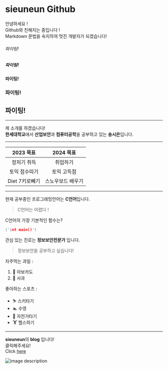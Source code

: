 # sieuneun Github 

안녕하세요 !<br>
Github와 친해지는 중입니다 !<br>
Markdown 문법을 숙지하여 멋진 개발자가 되겠습니다!<br> 

###### 파이팅! 
##### 파이팅! 
#### 파이팅! 
### 파이팅!
## 파이팅!

___
제 소개를 하겠습니다!<br>
**한세대학교**에서 **산업보안**과 **컴퓨터공학**을 공부하고 있는 **송시은**입니다.<br>
___
|2023 목표|2024 목표|
|:--:|:--:|
|정처기 취득|취업하기|
|토익 점수따기|토익 고득점|
|Diet 7키로빼기|스노우보드 배우기|

___
현재 공부중인 프로그래밍언어는 **C언어**입니다.<br>
> C언어는 어렵다 !<br>

C언어의 가장 기본적인 함수는?<br>
```c 
('int main()')
```

관심 있는 진로는 **정보보안전문가** 입니다.<br>
>정보보안을 공부하고 싶습니다!<br>

자주먹는 과일 :</br>
1. 🥑 아보카도</br>
2. 🍎 사과 </br>

좋아하는 스포츠 : </br>
* ⛷  스키타기</br>
* 🏊 수영 </br>
* 🚴 자전거타기</br>
* 🏋 헬스하기</br> 

___
**sieuneun**의 **blog** 입니다! </br>
클릭해주세요!</br>
Click [here](https://blog.naver.com/0504jade) </br>

![image description](https://lh3.googleusercontent.com/lTK7FL0Cuk1bIO0DAgnba0k_f4rXbqAeU03TLuqKAAA99iokWXT3B5ctFpzSxxBJUKvct6WUHn4e3Bf6VoWKoRwki-6b3-8ky4BflpHLLWh7irie5r-PuGhymDPmM95Xjx2DXoMOcOaSpLFgQhslkrdDKS2uGj1OQxDwtVyYSFUTkfON7HOhiWuNz7cHhpBGMpwE91VCrJhXYYr_bRWReBfR_1h2r22AX-aAI0xRNHMCyEWkgI5zjD1OyYpI1aQYv5Qf-vz_p-f9Q8Ua8kOHPnmcAUSqjZ0aGLT0rFTbJD6TLNvU6kZfnsF6PNaXiR57onJ0mL-zNxLgYSjU6dx7HUh9XOxTY9-hBo18kg5WhYCyRulbRK4qergR-6k2Xog0hGRl8dZ2kyeKQLmFzRnOsUUqJvp_Koon6ioXz1CMsX32pq--qdm2eIfB78l2SHUVd6dWKSpwizoXnakSPB3N8eaiOQxwFz_F7CZrdoolWHEsrEeq01Yg5XVvi5cdP29lTsVAi3GXNd9tZyyc6wUGJUeeDpBXIHOIrrMzTMyylFB0lATB5zVKesH_r9IfTsrZhWI2YTlazRsNPCaA_HgtcACRzf1UZ3RBqi0Wu1-VzvsYloa7K1oqQUQees-WM_ueiOP19ghAGROH24m5kVsr2tRaz9yBDisxZ9u7utRHl2M0j34ZbDJIoQyNfo0cmNaGFhtHIE6cBpin9GLHnn0VGraXG5teyOUs-insK5mripOUfk4JPdJ5BTdNuoBTvGCFv-2ZadzAJpVR_0fp_piDNnYmpXITAjsQXdF4Rya7bdtxHnmWW9gRJWsna4XQWZl14g8aloUuQS8IIHySEInpNfByCCDyp1V3HUOMoAj-AD7-XSlNlVlWFpa8vJ5mWOfIiwzJjJluuQ3NZFvA_c7Z9MpTV6t84IFgIOONlgeLFnDVn0-JRA=w790-h934-no?authuser=0)
